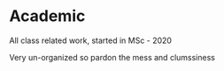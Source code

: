 # Academic
All class related work, started in MSc - 2020

Very un-organized so pardon the mess and clumssiness
